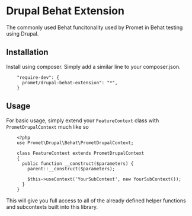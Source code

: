 Drupal Behat Extension
======================

The commonly used Behat funcitonality used by Promet in Behat testing using Drupal.

Installation
------------

Install using composer. Simply add a similar line to your composer.json.

```
    "require-dev": {
      promet/drupal-behat-extension": "*",
    }
```

Usage
-----

For basic usage, simply extend your `FeatureContext` class with `PrometDrupalContext` much like so

```
    <?php
    use Promet\Drupal\Behat\PrometDrupalContext;

    class FeatureContext extends PrometDrupalContext
    {
      public function __construct($parameters) {
        parent::__construct($parameters);

        $this->useContext('YourSubContext', new YourSubContext());
      }
    }
```

This will give you full access to all of the already defined helper functions and subcontexts built into this library.